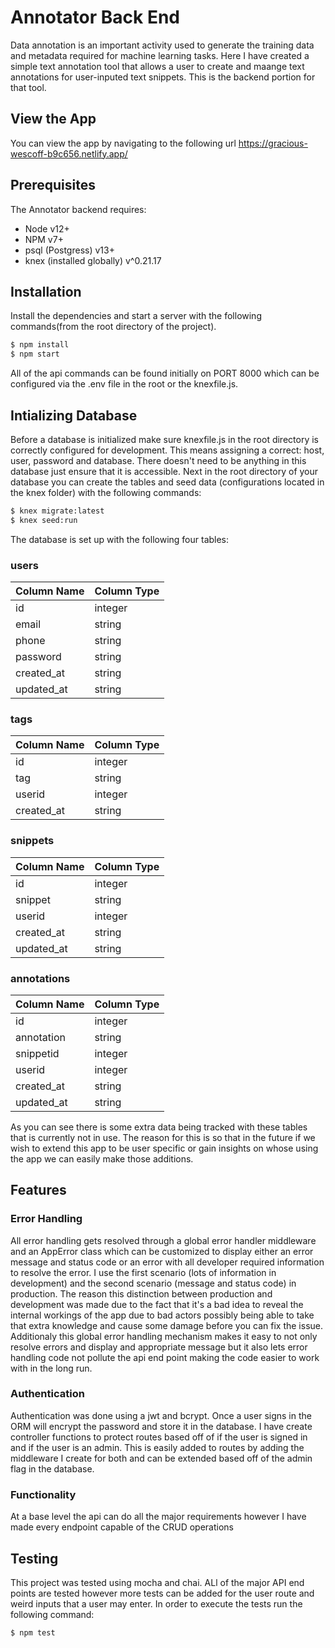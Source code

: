 # Annotator Back End
Data annotation is an important activity used to generate the training data and metadata required for machine learning tasks.  Here I have created a simple text annotation tool that allows a user to create and maange text annotations for user-inputed text snippets. This is the backend portion for that tool.

## View the App
You can view the app by navigating to the following url https://gracious-wescoff-b9c656.netlify.app/

## Prerequisites
The Annotator backend requires:
* Node v12+
* NPM v7+
* psql (Postgress) v13+
* knex (installed globally) v^0.21.17

## Installation
Install the dependencies and start a server with the following commands(from the root directory of the project).
```sh
$ npm install 
$ npm start
```
All of the api commands can be found initially on PORT 8000 which can be configured via the .env file in the root or the knexfile.js.


## Intializing Database

Before a database is initialized make sure knexfile.js in the root directory is correctly configured for development.  This means assigning a correct: host, user, password and database.  There doesn't need to be anything in this database just ensure that it is accessible.  Next in the root directory of your database you can create the tables and seed data (configurations located in the knex folder) with the following commands:
```sh
$ knex migrate:latest
$ knex seed:run
```

The database is set up with the following four tables:

### users

| Column Name   | Column Type   |
| ------------- | ------------- |
| id            | integer       |
| email         | string        |
| phone         | string        |
| password      | string        |
| created_at    | string        |
| updated_at    | string        |

### tags

| Column Name   | Column Type   |
| ------------- | ------------- |
| id            | integer       |
| tag           | string        |
| userid        | integer       |
| created_at    | string        |

### snippets

| Column Name   | Column Type   |
| ------------- | ------------- |
| id            | integer       |
| snippet       | string        |
| userid        | integer       |
| created_at    | string        |
| updated_at    | string        |


### annotations

| Column Name   | Column Type   |
| ------------- | ------------- |
| id            | integer       |
| annotation    | string        |
| snippetid     | integer       |
| userid        | integer       |
| created_at    | string        |
| updated_at    | string        |

As you can see there is some extra data being tracked with these tables that is currently not in use.  The reason for this is so that in the future if we wish to extend this app to be user specific or gain insights on whose using the app we can easily make those additions.

## Features

### Error Handling
All error handling gets resolved through a global error handler middleware and an AppError class which can be customized to display either an error message and status code or an error with all developer required information to resolve the error.  I use the first scenario (lots of information in development) and the second scenario (message and status code) in production.  The reason this distinction between production and development was made due to the fact that it's a bad idea to reveal the internal workings of the app due to bad actors possibly being able to take that extra knowledge and cause some damage before you can fix the issue.  Additionaly this global error handling mechanism makes it easy to not only resolve errors and display and appropriate message but it also lets error handling code not pollute the api end point making the code easier to work with in the long run.

### Authentication
Authentication was done using a jwt and bcrypt.  Once a user signs in the ORM will encrypt the password and store it in the database.  I have create controller functions to protect routes based off of if the user is signed in and if the user is an admin.  This is easily added to routes by adding the middleware I create for both and can be extended based off of the admin flag in the database.

### Functionality
At a base level the api can do all the major requirements however I have made every endpoint capable of the CRUD operations


## Testing
This project was tested using mocha and chai. ALl of the major API end points are tested however more tests can be added for the user route and weird inputs that a user may enter.  In order to execute the tests run the following command:
```sh
$ npm test
```
